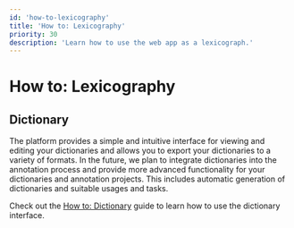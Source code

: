 ```yaml
---
id: 'how-to-lexicography'
title: 'How to: Lexicography'
priority: 30
description: 'Learn how to use the web app as a lexicograph.'
---
```


# How to: Lexicography

## Dictionary

The platform provides a simple and intuitive interface for viewing and editing your dictionaries and allows you to export your dictionaries to a variety of formats.
In the future, we plan to integrate dictionaries into the annotation process and provide more advanced functionality for your dictionaries and annotation projects. This includes automatic generation of dictionaries and suitable usages and tasks.

Check out the [How to: Dictionary](/guide/how-to-dictionary) guide to learn how to use the dictionary interface.